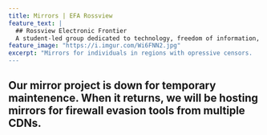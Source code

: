 ```yaml
---
title: Mirrors | EFA Rossview
feature_text: |
  ## Rossview Electronic Frontier
  A student-led group dedicated to technology, freedom of information, and online rights. 
feature_image: "https://i.imgur.com/Wi6FNN2.jpg"
excerpt: "Mirrors for individuals in regions with opressive censors. 
---
```


## Our mirror project is down for temporary maintenence. When it returns, we will be hosting mirrors for firewall evasion tools from multiple CDNs.

